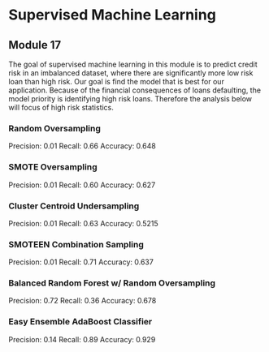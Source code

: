 # Supervised Machine Learning
## Module 17

The goal of supervised machine learning in this module is to predict credit risk in an imbalanced dataset, where there are significantly more low risk loan than high risk. Our goal is find the model that is best for our application.  Because of the financial consequences of loans defaulting, the model priority is identifying high risk loans. Therefore the analysis below will focus of high risk statistics.

### Random Oversampling
Precision: 0.01
Recall: 0.66
Accuracy: 0.648

### SMOTE Oversampling
Precision: 0.01
Recall: 0.60
Accuracy: 0.627

### Cluster Centroid Undersampling
Precision: 0.01
Recall: 0.63
Accuracy: 0.5215

### SMOTEEN Combination Sampling
Precision: 0.01
Recall: 0.71
Accuracy: 0.637

### Balanced Random Forest w/ Random Oversampling
Precision: 0.72
Recall: 0.36
Accuracy: 0.678

### Easy Ensemble AdaBoost Classifier
Precision: 0.14
Recall: 0.89
Accuracy: 0.929
